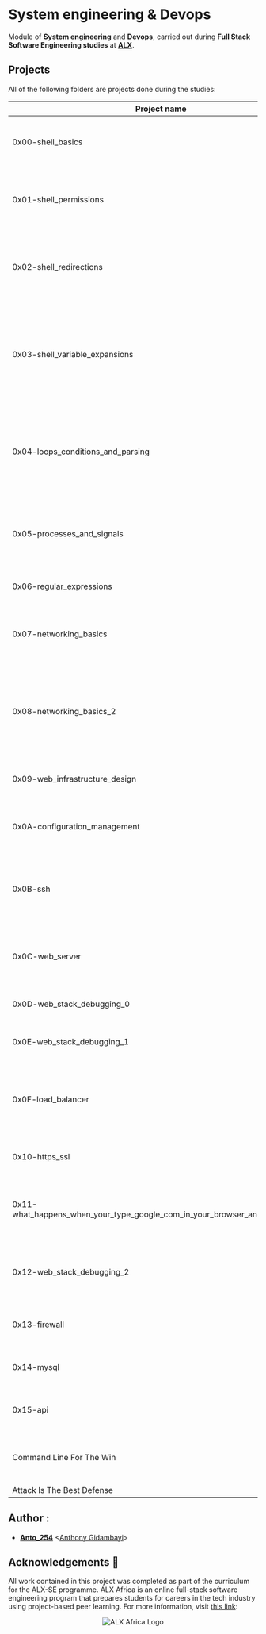# System engineering & Devops

Module of **System engineering** and **Devops**, carried out during **Full Stack Software Engineering studies** at **[ALX](https://www.alxafrica.com/)**.

## Projects
All of the following folders are projects done during the studies:

| Project name | Description |
| ------------ | ----------- |
| 0x00-shell_basics | It aims to learn about basics commands, navigation, files and directories in **Shell** |
| 0x01-shell_permissions | It aims to learn about man pages, permissions (owner, group and other) of files and directories in **Shell** |
| 0x02-shell_redirections | It aims to learn about how to handle standard input and output and how to combine commands and filters with redirections in **Shell** |
| 0x03-shell_variable_expansions | It aims to learn about alias builtin, help builtin, local, global and reserved variables (PATH, HOME and PS1), special parameters `$?` and single an double quotes in **Shell** |
| 0x04-loops_conditions_and_parsing | It aims to learn about loops (`while`, `until` and `for`), condition statements (`if`, `else`, `elif` and `case`), shebangs and how to create SSH keys with **Bash** |
| 0x05-processes_and_signals | It aims to learn about PID, processes and commands that handles them (`ps`, `pgrep`, `pkill`, `kill`, etc) in **Bash** |
| 0x06-regular_expressions | It aims to learn about how to build a regular expression |
| 0x07-networking_basics | It aims to learn about what is an OSI model, LAN, WAN, IP address, localhost, subnet and TCP/UDP |
| 0x08-networking_basics_2 | It aims to learn about what is localhost/127.0.0.1, what is 0.0.0.0, what is `/etc/hosts` and how to display the machine's active network interfaces |
| 0x09-web_infrastructure_design | It aims to learn about how to design a Web Infrastructure |
| 0x0A-configuration_management | It aims to learn about server configuration management using **Puppet** |
| 0x0B-ssh | It aims to learn about what is a SSH, how to create an SSH RSA key pair and how to connect to a remote host using SSH |
| 0x0C-web_server | It aims to learn about the roles of `web servers` and their processes (parent and child), and DNS roles |
| 0x0D-web_stack_debugging_0 | It aims to learn about how to debug a webstack |
| 0x0E-web_stack_debugging_1 | It aims to provide further knowledge on how to debug a webstack |
| 0x0F-load_balancer | It aims to learn about how to setup and use a load balancer distributing network load across multiple servers |
| 0x10-https_ssl | This aims to learn about SSL certificates and authentication |
| 0x11-what_happens_when_your_type_google_com_in_your_browser_and_press_enter | This aims to write an article explaining the intricacies of what happens when one makes a google search |
| 0x12-web_stack_debugging_2 | This aims to provide further knowledge of what was previously learned in webstack debugging |
| 0x13-firewall | This aims to learm about firewalls and how to set them up for servers |
| 0x14-mysql | This aims to learn how to incorporate the use of MySQL in this module |
| 0x15-api | This aims to learn how to incorporate the use of api in this module |
| Command Line For The Win | This aims to gain mastery of command line commands across different difficulties |
| Attack Is The Best Defense | .. |


## Author :
* **[Anto_254](https://twitter.com/Dark_254)** <[Anthony Gidambayi](https://github.com/gidambayiantony)>

## Acknowledgements :pray:

All work contained in this project was completed as part of the curriculum for the ALX-SE programme. ALX Africa is an online full-stack software engineering program that prepares students for careers in the tech industry using project-based peer learning. For more information, visit [this link](https://www.alxafrica.com//):


<p align="center">
  <img src="http://www.alxafrica.com/wp-content/uploads/2022/01/header-logo.png"
    alt="ALX Africa Logo"
  >
  </p>
